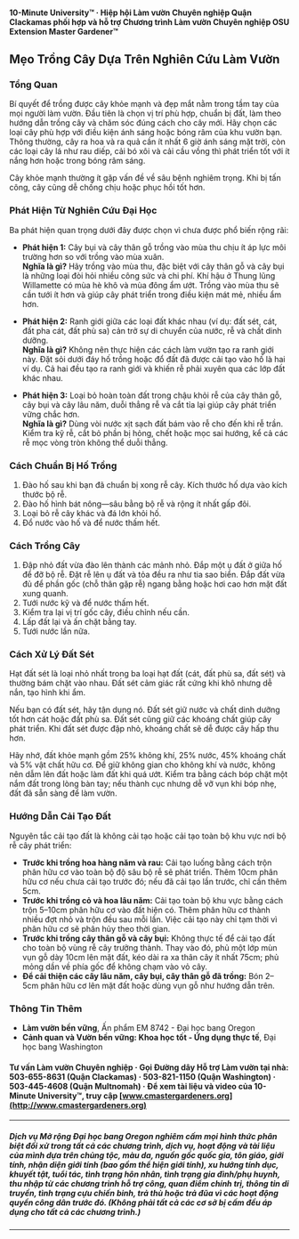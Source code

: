 #### 10-Minute University™ · Hiệp hội Làm vườn Chuyên nghiệp Quận Clackamas phối hợp và hỗ trợ Chương trình Làm vườn Chuyên nghiệp OSU Extension Master Gardener™

## Mẹo Trồng Cây Dựa Trên Nghiên Cứu Làm Vườn

### Tổng Quan

Bí quyết để trồng được cây khỏe mạnh và đẹp mắt nằm trong tầm tay của mọi người làm vườn. Đầu tiên là chọn vị trí phù hợp, chuẩn bị đất, làm theo hướng dẫn trồng cây và chăm sóc đúng cách cho cây mới. Hãy chọn các loại cây phù hợp với điều kiện ánh sáng hoặc bóng râm của khu vườn bạn. Thông thường, cây ra hoa và ra quả cần ít nhất 6 giờ ánh sáng mặt trời, còn các loại cây lá như rau diếp, cải bó xôi và cải cầu vồng thì phát triển tốt với ít nắng hơn hoặc trong bóng râm sáng.

Cây khỏe mạnh thường ít gặp vấn đề về sâu bệnh nghiêm trọng. Khi bị tấn công, cây cũng dễ chống chịu hoặc phục hồi tốt hơn.

### Phát Hiện Từ Nghiên Cứu Đại Học

Ba phát hiện quan trọng dưới đây được chọn vì chưa được phổ biến rộng rãi:

- **Phát hiện 1:** Cây bụi và cây thân gỗ trồng vào mùa thu chịu ít áp lực môi trường hơn so với trồng vào mùa xuân.  
  **Nghĩa là gì?** Hãy trồng vào mùa thu, đặc biệt với cây thân gỗ và cây bụi là những loại đòi hỏi nhiều công sức và chi phí. Khí hậu ở Thung lũng Willamette có mùa hè khô và mùa đông ẩm ướt. Trồng vào mùa thu sẽ cần tưới ít hơn và giúp cây phát triển trong điều kiện mát mẻ, nhiều ẩm hơn.

- **Phát hiện 2:** Ranh giới giữa các loại đất khác nhau (ví dụ: đất sét, cát, đất pha cát, đất phù sa) cản trở sự di chuyển của nước, rễ và chất dinh dưỡng.  
  **Nghĩa là gì?** Không nên thực hiện các cách làm vườn tạo ra ranh giới này. Đặt sỏi dưới đáy hố trồng hoặc đổ đất đã được cải tạo vào hố là hai ví dụ. Cả hai đều tạo ra ranh giới và khiến rễ phải xuyên qua các lớp đất khác nhau.

- **Phát hiện 3:** Loại bỏ hoàn toàn đất trong chậu khỏi rễ của cây thân gỗ, cây bụi và cây lâu năm, duỗi thẳng rễ và cắt tỉa lại giúp cây phát triển vững chắc hơn.  
  **Nghĩa là gì?** Dùng vòi nước xịt sạch đất bám vào rễ cho đến khi rễ trần. Kiểm tra kỹ rễ, cắt bỏ phần bị hỏng, chết hoặc mọc sai hướng, kể cả các rễ mọc vòng tròn không thể duỗi thẳng.

### Cách Chuẩn Bị Hố Trồng

1. Đào hố sau khi bạn đã chuẩn bị xong rễ cây. Kích thước hố dựa vào kích thước bộ rễ.
2. Đào hố hình bát nông—sâu bằng bộ rễ và rộng ít nhất gấp đôi.
3. Loại bỏ rễ cây khác và đá lớn khỏi hố.
4. Đổ nước vào hố và để nước thấm hết.

### Cách Trồng Cây

1. Đập nhỏ đất vừa đào lên thành các mảnh nhỏ. Đắp một ụ đất ở giữa hố để đỡ bộ rễ. Đặt rễ lên ụ đất và tỏa đều ra như tia sao biển. Đắp đất vừa đủ để phần gốc (chỗ thân gặp rễ) ngang bằng hoặc hơi cao hơn mặt đất xung quanh.
2. Tưới nước kỹ và để nước thấm hết.
3. Kiểm tra lại vị trí gốc cây, điều chỉnh nếu cần.
4. Lấp đất lại và ấn chặt bằng tay.
5. Tưới nước lần nữa.

### Cách Xử Lý Đất Sét

Hạt đất sét là loại nhỏ nhất trong ba loại hạt đất (cát, đất phù sa, đất sét) và thường bám chặt vào nhau. Đất sét cảm giác rất cứng khi khô nhưng dễ nắn, tạo hình khi ẩm.

Nếu bạn có đất sét, hãy tận dụng nó. Đất sét giữ nước và chất dinh dưỡng tốt hơn cát hoặc đất phù sa. Đất sét cũng giữ các khoáng chất giúp cây phát triển. Khi đất sét được đập nhỏ, khoáng chất sẽ dễ được cây hấp thu hơn.

Hãy nhớ, đất khỏe mạnh gồm 25% không khí, 25% nước, 45% khoáng chất và 5% vật chất hữu cơ. Để giữ không gian cho không khí và nước, không nên dẫm lên đất hoặc làm đất khi quá ướt. Kiểm tra bằng cách bóp chặt một nắm đất trong lòng bàn tay; nếu thành cục nhưng dễ vỡ vụn khi bóp nhẹ, đất đã sẵn sàng để làm vườn.

### Hướng Dẫn Cải Tạo Đất

Nguyên tắc cải tạo đất là không cải tạo hoặc cải tạo toàn bộ khu vực nơi bộ rễ cây phát triển:

- **Trước khi trồng hoa hàng năm và rau:** Cải tạo luống bằng cách trộn phân hữu cơ vào toàn bộ độ sâu bộ rễ sẽ phát triển. Thêm 10cm phân hữu cơ nếu chưa cải tạo trước đó; nếu đã cải tạo lần trước, chỉ cần thêm 5cm.
- **Trước khi trồng cỏ và hoa lâu năm:** Cải tạo toàn bộ khu vực bằng cách trộn 5–10cm phân hữu cơ vào đất hiện có. Thêm phân hữu cơ thành nhiều đợt nhỏ và trộn đều sau mỗi lần. Việc cải tạo này chỉ tạm thời vì phân hữu cơ sẽ phân hủy theo thời gian.
- **Trước khi trồng cây thân gỗ và cây bụi:** Không thực tế để cải tạo đất cho toàn bộ vùng rễ cây trưởng thành. Thay vào đó, phủ một lớp mùn vụn gỗ dày 10cm lên mặt đất, kéo dài ra xa thân cây ít nhất 75cm; phủ mỏng dần về phía gốc để không chạm vào vỏ cây.
- **Để cải thiện các cây lâu năm, cây bụi, cây thân gỗ đã trồng:** Bón 2–5cm phân hữu cơ lên mặt đất hoặc dùng vụn gỗ như hướng dẫn trên.

### Thông Tin Thêm

- **Làm vườn bền vững**, Ấn phẩm EM 8742 - Đại học bang Oregon  
- **Cảnh quan và Vườn bền vững: Khoa học tốt - Ứng dụng thực tế**, Đại học bang Washington  

#### Tư vấn Làm vườn Chuyên nghiệp · Gọi Đường dây Hỗ trợ Làm vườn tại nhà: 503-655-8631 (Quận Clackamas) · 503-821-1150 (Quận Washington) · 503-445-4608 (Quận Multnomah) · Để xem tài liệu và video của 10-Minute University™, truy cập [www.cmastergardeners.org](http://www.cmastergardeners.org)

---

##### Dịch vụ Mở rộng Đại học bang Oregon nghiêm cấm mọi hình thức phân biệt đối xử trong tất cả các chương trình, dịch vụ, hoạt động và tài liệu của mình dựa trên chủng tộc, màu da, nguồn gốc quốc gia, tôn giáo, giới tính, nhận diện giới tính (bao gồm thể hiện giới tính), xu hướng tính dục, khuyết tật, tuổi tác, tình trạng hôn nhân, tình trạng gia đình/phụ huynh, thu nhập từ các chương trình hỗ trợ công, quan điểm chính trị, thông tin di truyền, tình trạng cựu chiến binh, trả thù hoặc trả đũa vì các hoạt động quyền công dân trước đó. (Không phải tất cả các cơ sở bị cấm đều áp dụng cho tất cả các chương trình.)
---